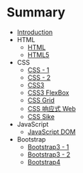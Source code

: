 # Summary

* [Introduction](README.md)
* HTML
    * [HTML](notes/html.md)
    * [HTML5](notes/html5.md)
* CSS
    * [CSS - 1](notes/css-1.md)
    * [CSS - 2](notes/css-2.md)
    * [CSS3](notes/css3.md)
    * [CSS3 FlexBox](notes/css3-flexbox.md)
    * [CSS Grid](notes/css-grid.md)
    * [CSS 响应式 Web](notes/css-responsive.md)
    * [CSS Sike](notes/css-sike.md)
* JavaScript
    * [JavaScript DOM](notes/javascript-dom.md)
* Bootstrap
    * [Bootstrap3 - 1](notes/bootstrap3-1.md)
    * [Bootstrap3 - 2](notes/bootstrap3-2.md)
    * [Bootstrap4](notes/bootstrap4.md)
